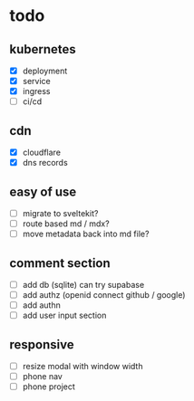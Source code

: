 # todo

## kubernetes

- [x] deployment
- [x] service
- [x] ingress
- [ ] ci/cd

## cdn

- [x] cloudflare
- [x] dns records

## easy of use

- [ ] migrate to sveltekit?
- [ ] route based md / mdx?
- [ ] move metadata back into md file?

## comment section

- [ ] add db (sqlite) can try supabase
- [ ] add authz (openid connect github / google)
- [ ] add authn
- [ ] add user input section

## responsive

- [ ] resize modal with window width
- [ ] phone nav
- [ ] phone project
